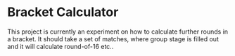 # Bracket Calculator

This project is currently an experiment on how to calculate further rounds in a bracket. It should take a set of matches, where group stage is filled out and it will calculate round-of-16 etc..